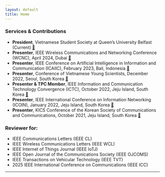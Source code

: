 ```yaml
---
layout: default
title: Home
---
```


### Services & Contributions  

- **President**, Vietnamese Student Society at Queen’s University Belfast (Current) [🔗](https://home.q-su.org/clubssocieties/vietnamese/)  
- **Presenter**, IEEE Wireless Communications and Networking Conference (WCNC), April 2024, Dubai [🔗](https://ieeexplore.ieee.org/document/10571002)  
- **Presenter**, IEEE Conference on Artificial Intelligence in Information and Communication (ICAIIC), February 2023, Bali, Indonesia [🔗](https://ieeexplore.ieee.org/abstract/document/10067114)  
- **Presenter**, Conference of Vietnamese Young Scientists, December 2022, Seoul, South Korea [🔗](https://drive.google.com/file/d/1IFxmaldEJPH0fIn-uDcfLK72LDxNyuTP/view)  
- **Presenter & TPC Member**, IEEE Information and Communication Technology Convergence (ICTC), October 2022, Jeju Island, South Korea [🔗](https://ieeexplore.ieee.org/abstract/document/9952411)  
- **Presenter**, IEEE International Conference on Information Networking (ICOIN), January 2022, Jeju Island, South Korea [🔗](https://ieeexplore.ieee.org/abstract/document/9687180)  
- **Presenter**, KICS Conference of the Korean Society of Communications and Communications, October 2021, Jeju Island, South Korea [🔗](https://www.dbpia.co.kr/Journal/articleDetail?nodeId=NODE10587233)  

### **Reviewer for:**  
- IEEE Communications Letters (IEEE CL)  
- IEEE Wireless Communications Letters (IEEE WCL)  
- IEEE Internet of Things Journal (IEEE IoTJ)  
- IEEE Open Journal of the Communications Society (IEEE OJCOMS)  
- IEEE Transactions on Vehicular Technology (IEEE TVT)  
- 2025 IEEE International Conference on Communications (IEEE ICC)


---
